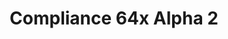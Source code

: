 ---
layout: post
title: Compliance 64x Alpha 2
permalink: /compliance64x/A2
comments: true
comments-id: 1.16.5-64x-Alpha-2
header-img: compliance64x/releases/A2.jpg

long_text: Hello! New update also says new content! In this update, an avalanche of textures has been added, ranging from the Overworld to the Nether. <br><br> <strong>DISCLAIMER:</strong> As indicated by the Alpha tag, this version very work-in-progress, and as such contains a lot of placeholder textures. It is not the final look of the pack; many textures will have to be edited to match the general stylistic direction of the pack. <br><br> Stay tuned for future updates!

changelog:
  - Alpha 2:
    - Added:
      - Blocks:
        - Tube Coral
        - Dead Tube Coral
        - Magma
        - Jungle Log
        - Sculk Sensor Side
        - Crimson Nylium Top
        - Warped Nylium Top
        - Crimson Stem
        - Warped Stem
        - Bubble Coral
        - Dead Bubble Coral
        - Sculk Sensor Tendril
        - Bubble Coral (FHLX)
        - Fire Coal (FHLX)
        - Horn Coral (FHLX)
        - Big Dripleaf (EachMenderKhai)
        - Bripstone (EachMenderKhai)
        - Amethys Bug (EachMenderKhai)
      - Items:
        - Glow Ink Sac
        - Copper Ingot
    - Changed:
      - Blocks:
        - Command Block (Po3stell3d)
      - Items:
        - Netherite Sword
        - Diamond Sword (FabriXd)
        - Iron Sword (FabriXd)
        - Gold Sword (FabriXd)
        - Boats
      - Mob Effect:
        - Invisibility

download:
  - Java - 1.16.5 (CurseForge):
    - https://www.curseforge.com/minecraft/texture-packs/compliance-64x/files/3193908
  - Bedrock - 1.16.200 (GitHub):
    - https://github.com/Compliance-Resource-Pack/Compliance-Bedrock-64x/releases/download/alpha-2/Compliance_64x_-_Bedrock_Alpha_2.mcpack
---
